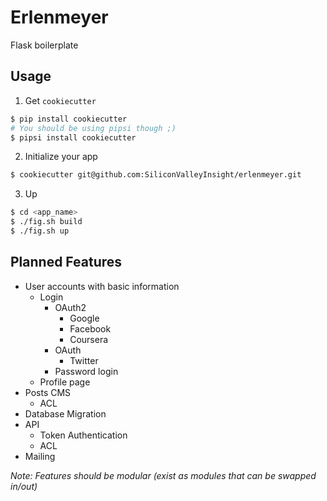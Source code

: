 # Erlenmeyer

Flask boilerplate

## Usage

1. Get `cookiecutter`
  ```bash
  $ pip install cookiecutter
  # You should be using pipsi though ;)
  $ pipsi install cookiecutter
  ```

2. Initialize your app
  ```bash
  $ cookiecutter git@github.com:SiliconValleyInsight/erlenmeyer.git
  ```

3. Up
  ```bash
  $ cd <app_name>
  $ ./fig.sh build
  $ ./fig.sh up
  ```

## Planned Features

* User accounts with basic information
  * Login
    * OAuth2
      * Google
      * Facebook
      * Coursera
    * OAuth
      * Twitter
    * Password login
  * Profile page
* Posts CMS
  * ACL
* Database Migration
* API
  * Token Authentication
  * ACL
* Mailing

_Note: Features should be modular (exist as modules that can be swapped in/out)_
